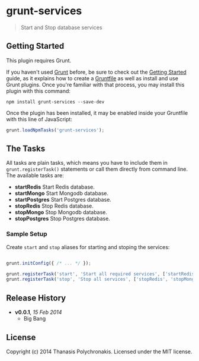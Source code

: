 # grunt-services

> Start and Stop database services

## Getting Started
This plugin requires Grunt.

If you haven't used [Grunt](http://gruntjs.com/) before, be sure to check out the [Getting Started](http://gruntjs.com/getting-started) guide, as it explains how to create a [Gruntfile](http://gruntjs.com/sample-gruntfile) as well as install and use Grunt plugins. Once you're familiar with that process, you may install this plugin with this command:

```shell
npm install grunt-services --save-dev
```

Once the plugin has been installed, it may be enabled inside your Gruntfile with this line of JavaScript:

```js
grunt.loadNpmTasks('grunt-services');
```

## The Tasks

All tasks are plain tasks, which means you have to include them in `grunt.registerTask()` statements or call them directly from command line. The available tasks are:

* **startRedis** Start Redis database.
* **startMongo** Start Mongodb database.
* **startPostgres** Start Postgres database.
* **stopRedis** Stop Redis database.
* **stopMongo** Stop Mongodb database.
* **stopPostgres** Stop Postgres database.


### Sample Setup

Create `start` and `stop` aliases for starting and stoping the services:

```js

grunt.initConfig({ /* ... */ });

grunt.registerTask('start', 'Start all required services', ['startRedis', 'startMongo']);
grunt.registerTask('stop', 'Stop all services', ['stopRedis', 'stopMongo']);
```

## Release History
- **v0.0.1**, *15 Feb 2014*
    - Big Bang

## License
Copyright (c) 2014 Thanasis Polychronakis. Licensed under the MIT license.
